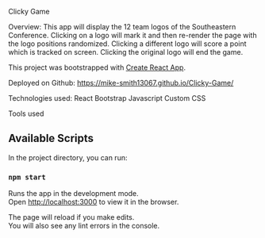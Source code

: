 Clicky Game

Overview:
This app will display the 12 team logos of the Southeastern Conference. 
Clicking on a logo will mark it and then re-render the page with the logo positions randomized.
Clicking a different logo will score a point which is tracked on screen.
Clicking the original logo will end the game.

This project was bootstrapped with [Create React App](https://github.com/facebook/create-react-app).

Deployed on Github: https://mike-smith13067.github.io/Clicky-Game/

Technologies used:
React
Bootstrap
Javascript
Custom CSS

Tools used

## Available Scripts

In the project directory, you can run:

### `npm start`

Runs the app in the development mode.<br />
Open [http://localhost:3000](http://localhost:3000) to view it in the browser.

The page will reload if you make edits.<br />
You will also see any lint errors in the console.
